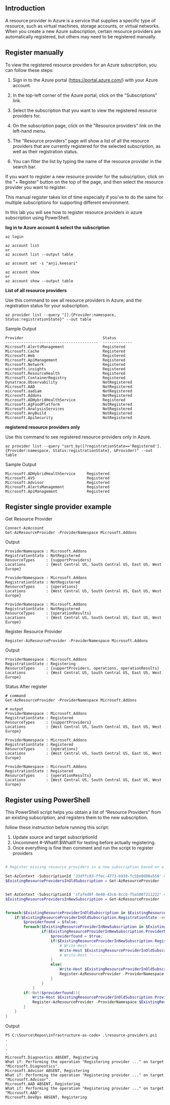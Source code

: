 ## Introduction

A resource provider in Azure is a service that supplies a specific type of resource, such as virtual machines, storage accounts, or virtual networks. When you create a new Azure subscription, certain resource providers are automatically registered, but others may need to be registered manually.

## Register manually

To view the registered resource providers for an Azure subscription, you can follow these steps:

1. Sign in to the Azure portal (https://portal.azure.com/) with your Azure account.

1. In the top-left corner of the Azure portal, click on the "Subscriptions" link.

1. Select the subscription that you want to view the registered resource providers for.

1. On the subscription page, click on the "Resource providers" link on the left-hand menu.

1. The "Resource providers" page will show a list of all the resource providers that are currently registered for the selected subscription, as well as their registration status.

1. You can filter the list by typing the name of the resource provider in the search bar.

If you want to register a new resource provider for the subscription, click on the "+ Register" button on the top of the page, and then select the resource provider you want to register.

This manual register takes lot of time especially if you've to do the same for multiple subscriptions for supporting different environment.

In this lab you will see how to register resource providers in azure subscription using PowerShell.

**log in to Azure account & select the subscription**

```
az login

az account list
or
az account list --output table

az account set -s "anji.keesari"

az account show
or
az account show --output table
```

**List of all resource providers**

Use this command to see all resource providers in Azure, and the registration status for your subscription.

```
az provider list --query "[].{Provider:namespace, Status:registrationState}" --out table
```


Sample Output

```
Provider                                   Status
-----------------------------------------  -------------
Microsoft.AlertsManagement                 Registered
Microsoft.Cache                            Registered
Microsoft.Web                              Registered
Microsoft.ApiManagement                    Registered
Microsoft.Network                          Registered
microsoft.insights                         Registered
Microsoft.ResourceHealth                   Registered
Microsoft.ContainerRegistry                Registered
Dynatrace.Observability                    NotRegistered
Microsoft.AAD                              NotRegistered
microsoft.aadiam                           NotRegistered
Microsoft.Addons                           NotRegistered
Microsoft.ADHybridHealthService            Registered
Microsoft.AgFoodPlatform                   NotRegistered
Microsoft.AnalysisServices                 NotRegistered
Microsoft.AnyBuild                         NotRegistered
Microsoft.ApiSecurity                      NotRegistered
```


**registered resource providers only**

Use this command to see registered resource providers only in Azure.

```
az provider list --query "sort_by([?registrationState=='Registered'].{Provider:namespace, Status:registrationState}, &Provider)" --out table
```

Sample Output

```
Microsoft.ADHybridHealthService     Registered
Microsoft.AVS                       Registered
Microsoft.Advisor                   Registered
Microsoft.AlertsManagement          Registered
Microsoft.ApiManagement             Registered
```
## Register single provider example

Get Resource Provider

```
Connect-AzAccount
Get-AzResourceProvider -ProviderNamespace Microsoft.Addons
```
Output

```
ProviderNamespace : Microsoft.Addons
RegistrationState : NotRegistered
ResourceTypes     : {supportProviders}
Locations         : {West Central US, South Central US, East US, West Europe}

ProviderNamespace : Microsoft.Addons
RegistrationState : NotRegistered
ResourceTypes     : {operations}
Locations         : {West Central US, South Central US, East US, West Europe}

ProviderNamespace : Microsoft.Addons
RegistrationState : NotRegistered
ResourceTypes     : {operationResults}
Locations         : {West Central US, South Central US, East US, West Europe}
```

Register Resource Provider

```
Register-AzResourceProvider -ProviderNamespace Microsoft.Addons
```
Output
```
ProviderNamespace : Microsoft.Addons
RegistrationState : Registering
ResourceTypes     : {supportProviders, operations, operationResults}
Locations         : {West Central US, South Central US, East US, West Europe}
```
Status After register

```
# command
Get-AzResourceProvider -ProviderNamespace Microsoft.Addons

# output
ProviderNamespace : Microsoft.Addons
RegistrationState : Registered
ResourceTypes     : {supportProviders}
Locations         : {West Central US, South Central US, East US, West Europe}

ProviderNamespace : Microsoft.Addons
RegistrationState : Registered
ResourceTypes     : {operations}
Locations         : {West Central US, South Central US, East US, West Europe}

ProviderNamespace : Microsoft.Addons
RegistrationState : Registered
ResourceTypes     : {operationResults}
Locations         : {West Central US, South Central US, East US, West Europe}

```

## Register using PowerShell

This PowerShell script helps you obtain a list of “Resource Providers” from an existing subscription, and registers them to the new subscription.

follow these instruction before running this script:

1. Update source and target subscriptionId 
1. Uncomment #-WhatIf:$WhatIf for testing before actually registering.
1. Once everything is fine then comment and run the script to register providers


``` ps1 title="resource-providers.ps1"

# Register missing resource providers in a new subscription based on a list from an old subscription

Set-AzContext -SubscriptionId '33dffc83-ffec-4773-b939-fc5be0d00a558' #old-subscription
$ExistingResourceProvidersInOldSubscription = Get-AzResourceProvider


Set-AzContext -SubscriptionId 'sfafed0f-0e40-43c6-8ccb-f5a5807211222' #new-subscription
$ExistingResourceProvidersInNewSubscription = Get-AzResourceProvider


foreach($ExistingResourceProviderInOldSubscription in $ExistingResourceProvidersInOldSubscription) {
    if($ExistingResourceProviderInOldSubscription.RegistrationState -eq 'Registered'){
        $providerfound = $false;
        foreach($ExistingResourceProviderInNewSubscription in $ExistingResourceProvidersInNewSubscription){
                if($ExistingResourceProviderInNewSubscription.ProviderNamespace -eq $ExistingResourceProviderInOldSubscription.ProviderNamespace){
                    $providerfound = $true;
                    if($ExistingResourceProviderInNewSubscription.RegistrationState -eq 'Registered'){
                        # Write-Host '------------------------------'
                        Write-Host $ExistingResourceProviderInOldSubscription.ProviderNamespace 'PRESENT, REGISTERED'
                        # Write-Host '------------------------------'
                    }
                    else{
                        Write-Host $ExistingResourceProviderInOldSubscription.ProviderNamespace 'PRESENT, UNREGISTERED, Registering'
                        Register-AzResourceProvider -ProviderNamespace $ExistingResourceProviderInOldSubscription.ProviderNamespace #-WhatIf:$WhatIf
                    }                        
                }
            }
        if(-Not($providerfound)){
            Write-Host $ExistingResourceProviderInOldSubscription.ProviderNamespace 'ABSENT, Registering'
            Register-AzResourceProvider -ProviderNamespace $ExistingResourceProviderInOldSubscription.ProviderNamespace #-WhatIf:$WhatIf
        }
    }
}

```

Output

```
PS C:\Source\Repos\infrastructure-as-code> .\resource-providers.ps1
.
.
.
.
Microsoft.Diagnostics ABSENT, Registering
What if: Performing the operation "Registering provider ..." on target "Microsoft.Diagnostics".
Microsoft.Advisor ABSENT, Registering
What if: Performing the operation "Registering provider ..." on target "Microsoft.Advisor".
Microsoft.AAD ABSENT, Registering
What if: Performing the operation "Registering provider ..." on target "Microsoft.AAD".
Microsoft.DevOps ABSENT, Registering
```